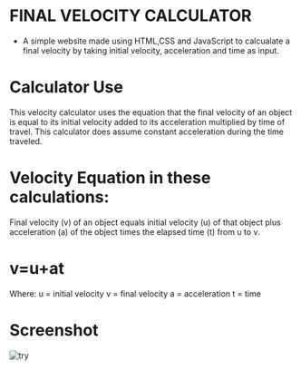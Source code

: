 # FINAL VELOCITY CALCULATOR 

- A simple website made using HTML,CSS and JavaScript to calcualate a final velocity by taking initial velocity, acceleration and time as input.

# Calculator Use
This velocity calculator uses the equation that the final velocity of an object is equal to its initial velocity added to its acceleration multiplied by time of travel. This calculator does assume constant acceleration during the time traveled.


# Velocity Equation in these calculations:
Final velocity (v) of an object equals initial velocity (u) of that object plus acceleration (a) of the object times the elapsed time (t) from u to v.

# v=u+at
Where:
u = initial velocity
v = final velocity
a = acceleration
t = time

# Screenshot

![try](https://user-images.githubusercontent.com/53929423/162037470-5e34ccad-3519-4126-9a47-31ef3e49f80a.PNG)

